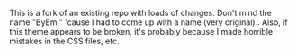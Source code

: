 This is a fork of an existing repo with loads of changes.
Don't mind the name "ByEmi" 'cause I had to come up with a name (very original)..
Also, if this theme appears to be broken, it's probably because I made horrible mistakes in the CSS files, etc.
